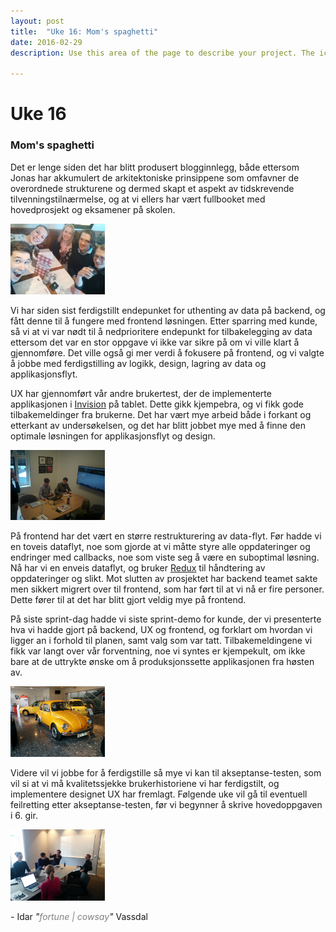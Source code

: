 ```yaml
---
layout: post
title:	"Uke 16: Mom's spaghetti"
date: 2016-02-29
description: Use this area of the page to describe your project. The icon above is part of a free icon set by <a href="https://sellfy.com/p/8Q9P/jV3VZ/">Flat Icons</a>. On their website, you can download their free set with 16 icons, or you can purchase the entire set with 146 icons for only $12!

---
```


# Uke 16

### Mom's spaghetti
<!-- https://www.youtube.com/watch?v=SW-BU6keEUw -->
Det er lenge siden det har blitt produsert blogginnlegg, både ettersom Jonas har akkumulert de arkitektoniske prinsippene som omfavner de overordnede strukturene og dermed
skapt et aspekt av tidskrevende tilvenningstilnærmelse, og at vi ellers har vært fullbooket med hovedprosjekt og eksamener på skolen. 

<img src="/img/selfiegang.jpg" style="width: 30%; height: auto;" class="center-block"/>

Vi har siden sist ferdigstillt endepunket for uthenting av data på backend, og fått denne til å fungere med frontend løsningen. Etter sparring med kunde, så vi 
at vi var nødt til å nedprioritere endepunkt for tilbakelegging av data ettersom det var en stor oppgave vi ikke var sikre på om vi ville klart å gjennomføre. Det ville også 
gi mer verdi å fokusere på frontend, og vi valgte å jobbe med ferdigstilling av logikk, design, lagring av data og applikasjonsflyt. 

UX har gjennomført vår andre brukertest, der de implementerte applikasjonen i [Invision](https://www.invisionapp.com/) på tablet. Dette gikk kjempebra, og vi fikk gode tilbakemeldinger fra brukerne.
Det har vært mye arbeid både i forkant og etterkant av undersøkelsen, og det har blitt jobbet mye med å finne den optimale løsningen for applikasjonsflyt og design. 


<img src="/img/superwork.jpg" style="width: 30%; height: auto;" class="center-block"/>

På frontend har det vært en større restrukturering av data-flyt. Før hadde vi en toveis dataflyt, noe som gjorde at vi måtte styre alle oppdateringer og endringer med callbacks, 
noe som viste seg å være en suboptimal løsning. 
Nå har vi en enveis dataflyt, og bruker [Redux](https://github.com/reactjs/redux) til håndtering av oppdateringer og slikt. Mot slutten av prosjektet har backend teamet sakte men sikkert migrert over til 
frontend, som har ført til at vi nå er fire personer. Dette fører til at det har blitt gjort veldig mye på frontend. 

På siste sprint-dag hadde vi siste sprint-demo for kunde, der vi presenterte hva vi hadde gjort på backend, UX og frontend, og forklart om hvordan vi ligger an i forhold til planen, 
samt valg som var tatt. 
Tilbakemeldingene vi fikk var langt over vår forventning, noe vi syntes er kjempekult, om ikke bare at de uttrykte ønske om å produksjonssette applikasjonen fra høsten av. 

<img src="/img/gulbil.jpg" style="width: 30%; height: auto;" class="center-block"/>

Videre vil vi jobbe for å ferdigstille så mye vi kan til akseptanse-testen, som vil si at vi må kvalitetssjekke brukerhistoriene vi har ferdigstilt, og implementere designet 
UX har fremlagt. Følgende uke vil gå til eventuell feilretting etter akseptanse-testen, før vi begynner å skrive hovedoppgaven i 6. gir.    

<img src="/img/moete.jpg" style="width: 30%; height: auto;" class="center-block"/>

<!-- I use inline css, deal with it ¯\_(ツ)_/¯ -->
\- Idar <i>"<span style="color: gray;">fortune | cowsay</span>"</i> Vassdal
